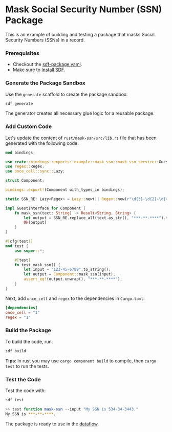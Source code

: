 # Mask Social Security Number (SSN) Package

This is an example of building and testing a package that masks Social Security Numbers (SSNs) in a record.

### Prerequisites

* Checkout the [sdf-package.yaml](./sdf-package.yaml).
* Make sure to [Install SDF].


### Generate the Package Sandbox

Use the `generate` scaffold to create the package sandbox:

```bash
sdf generate
```

The generator creates all necessary glue logic for a reusable package.


### Add Custom Code

Let's update the content of `rust/mask-ssn/src/lib.rs` file that has been generated with the following code:

```rust
mod bindings;

use crate::bindings::exports::example::mask_ssn::mask_ssn_service::Guest as GuestInterface;
use regex::Regex;
use once_cell::sync::Lazy;

struct Component;

bindings::export!(Component with_types_in bindings);

static SSN_RE: Lazy<Regex> = Lazy::new(|| Regex::new(r"\d{3}-\d{2}-\d{4}").unwrap());

impl GuestInterface for Component {
    fn mask_ssn(text: String) -> Result<String, String> {
        let output = SSN_RE.replace_all(text.as_str(), "***-**-****").to_string();
        Ok(output)
    }   
}

#[cfg(test)]
mod test {
    use super::*;

    #[test]
    fn test_mask_ssn() {
        let input = "123-45-6789".to_string();
        let output = Component::mask_ssn(input);
        assert_eq!(output.unwrap(), "***-**-****");
    }
}
```

Next, add `once_cell` and `regex` to the dependencies in `Cargo.toml`:

```toml
[dependencies]
once_cell = "1"
regex = "1"
```

### Build the Package

To build the code, run:

```bash
sdf build
```

**Tips**: In rust you may use `cargo component build` to compile, then `cargo test` to run the tests.


### Test the Code

Test the code with:

```bash
sdf test
```

```bash
>> test function mask-ssn --input "My SSN is 534-34-3443."
My SSN is ***-**-****.
```

The package is ready to use in the [dataflow](../../).



[Install SDF]: /README.MD#prerequisites